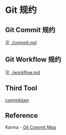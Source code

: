 # Git 规约

## Git Commit 规约
见 [./commit.md](https://github.com/DaYeSquad/git-workflow/blob/master/commit.md)

## Git Workflow 规约
见 [./workflow.md](https://github.com/DaYeSquad/git-workflow/blob/master/workflow.md)

## Third Tool
[commitizen](https://github.com/commitizen/cz-cli)

## Reference
Karma - [Git Commit Msg](http://karma-runner.github.io/1.0/dev/git-commit-msg.html)
